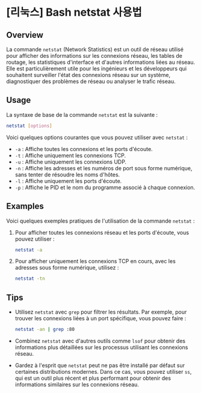 # [리눅스] Bash netstat 사용법

## Overview
La commande `netstat` (Network Statistics) est un outil de réseau utilisé pour afficher des informations sur les connexions réseau, les tables de routage, les statistiques d'interface et d'autres informations liées au réseau. Elle est particulièrement utile pour les ingénieurs et les développeurs qui souhaitent surveiller l'état des connexions réseau sur un système, diagnostiquer des problèmes de réseau ou analyser le trafic réseau.

## Usage
La syntaxe de base de la commande `netstat` est la suivante :

```bash
netstat [options]
```

Voici quelques options courantes que vous pouvez utiliser avec `netstat` :

- `-a` : Affiche toutes les connexions et les ports d'écoute.
- `-t` : Affiche uniquement les connexions TCP.
- `-u` : Affiche uniquement les connexions UDP.
- `-n` : Affiche les adresses et les numéros de port sous forme numérique, sans tenter de résoudre les noms d'hôtes.
- `-l` : Affiche uniquement les ports d'écoute.
- `-p` : Affiche le PID et le nom du programme associé à chaque connexion.

## Examples
Voici quelques exemples pratiques de l'utilisation de la commande `netstat` :

1. Pour afficher toutes les connexions réseau et les ports d'écoute, vous pouvez utiliser :

   ```bash
   netstat -a
   ```

2. Pour afficher uniquement les connexions TCP en cours, avec les adresses sous forme numérique, utilisez :

   ```bash
   netstat -tn
   ```

## Tips
- Utilisez `netstat` avec `grep` pour filtrer les résultats. Par exemple, pour trouver les connexions liées à un port spécifique, vous pouvez faire :

  ```bash
  netstat -an | grep :80
  ```

- Combinez `netstat` avec d'autres outils comme `lsof` pour obtenir des informations plus détaillées sur les processus utilisant les connexions réseau.

- Gardez à l'esprit que `netstat` peut ne pas être installé par défaut sur certaines distributions modernes. Dans ce cas, vous pouvez utiliser `ss`, qui est un outil plus récent et plus performant pour obtenir des informations similaires sur les connexions réseau.